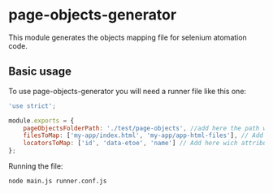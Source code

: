 # page-objects-generator
This module generates the objects mapping file for selenium atomation code.
## Basic usage
To use page-objects-generator you will need a runner file like this one:
```js
'use strict';

module.exports = {
    pageObjectsFolderPath: './test/page-objects', //add here the path where your selenium mapping are, to save mapped objects.
    filesToMap: ['my-app/index.html', 'my-app/app-html-files'], // Add here files or path to the application html files.
    locatorsToMap: ['id', 'data-etoe', 'name'] // Add here wich attributes you want to map.
};
```
Running the file:
```
node main.js runner.conf.js
```
